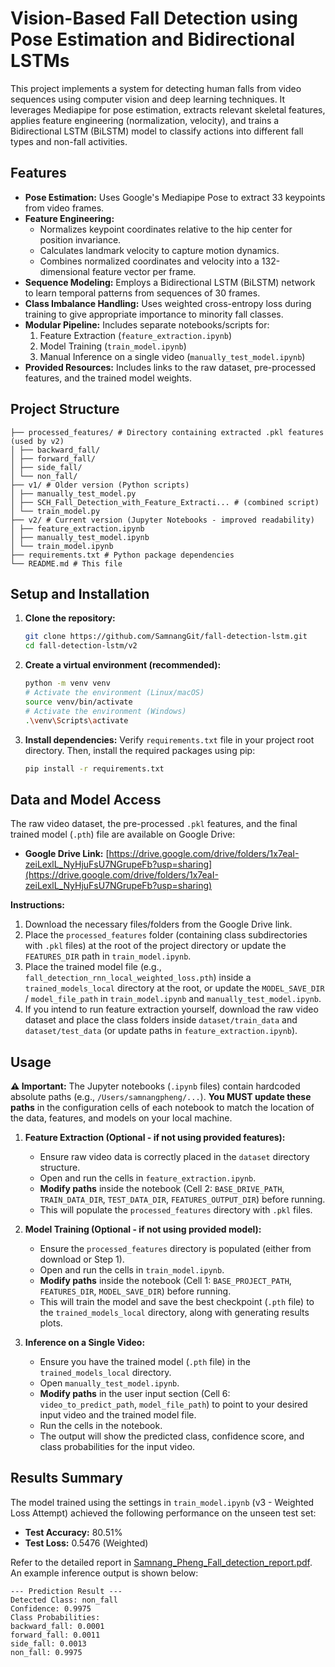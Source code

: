# Vision-Based Fall Detection using Pose Estimation and Bidirectional LSTMs

This project implements a system for detecting human falls from video sequences using computer vision and deep learning techniques. It leverages Mediapipe for pose estimation, extracts relevant skeletal features, applies feature engineering (normalization, velocity), and trains a Bidirectional LSTM (BiLSTM) model to classify actions into different fall types and non-fall activities.

## Features

*   **Pose Estimation:** Uses Google's Mediapipe Pose to extract 33 keypoints from video frames.
*   **Feature Engineering:**
    *   Normalizes keypoint coordinates relative to the hip center for position invariance.
    *   Calculates landmark velocity to capture motion dynamics.
    *   Combines normalized coordinates and velocity into a 132-dimensional feature vector per frame.
*   **Sequence Modeling:** Employs a Bidirectional LSTM (BiLSTM) network to learn temporal patterns from sequences of 30 frames.
*   **Class Imbalance Handling:** Uses weighted cross-entropy loss during training to give appropriate importance to minority fall classes.
*   **Modular Pipeline:** Includes separate notebooks/scripts for:
    1.  Feature Extraction (`feature_extraction.ipynb`)
    2.  Model Training (`train_model.ipynb`)
    3.  Manual Inference on a single video (`manually_test_model.ipynb`)
*   **Provided Resources:** Includes links to the raw dataset, pre-processed features, and the trained model weights.

## Project Structure
```
├── processed_features/ # Directory containing extracted .pkl features (used by v2)
│ ├── backward_fall/
│ ├── forward_fall/
│ ├── side_fall/
│ └── non_fall/
├── v1/ # Older version (Python scripts)
│ ├── manually_test_model.py
│ ├── SCH_Fall_Detection_with_Feature_Extracti... # (combined script)
│ └── train_model.py
├── v2/ # Current version (Jupyter Notebooks - improved readability)
│ ├── feature_extraction.ipynb
│ ├── manually_test_model.ipynb
│ └── train_model.ipynb
├── requirements.txt # Python package dependencies
└── README.md # This file
```
## Setup and Installation

1.  **Clone the repository:**
    ```bash
    git clone https://github.com/SamnangGit/fall-detection-lstm.git
    cd fall-detection-lstm/v2
    ```

2.  **Create a virtual environment (recommended):**
    ```bash
    python -m venv venv
    # Activate the environment (Linux/macOS)
    source venv/bin/activate
    # Activate the environment (Windows)
    .\venv\Scripts\activate
    ```

3.  **Install dependencies:**
    Verify `requirements.txt` file  in your project root directory. Then, install the required packages using pip:
    ```bash
    pip install -r requirements.txt
    ```

## Data and Model Access

The raw video dataset, the pre-processed `.pkl` features, and the final trained model (`.pth`) file are available on Google Drive:

*   **Google Drive Link:** [https://drive.google.com/drive/folders/1x7eaI-zeiLexlL_NyHjuFsU7NGrupeFb?usp=sharing](https://drive.google.com/drive/folders/1x7eaI-zeiLexlL_NyHjuFsU7NGrupeFb?usp=sharing)

**Instructions:**

1.  Download the necessary files/folders from the Google Drive link.
2.  Place the `processed_features` folder (containing class subdirectories with `.pkl` files) at the root of the project directory or update the `FEATURES_DIR` path in `train_model.ipynb`.
3.  Place the trained model file (e.g., `fall_detection_rnn_local_weighted_loss.pth`) inside a `trained_models_local` directory at the root, or update the `MODEL_SAVE_DIR` / `model_file_path` in `train_model.ipynb` and `manually_test_model.ipynb`.
4.  If you intend to run feature extraction yourself, download the raw video dataset and place the class folders inside `dataset/train_data` and `dataset/test_data` (or update paths in `feature_extraction.ipynb`).

## Usage

**⚠️ Important:** The Jupyter notebooks (`.ipynb` files) contain hardcoded absolute paths (e.g., `/Users/samnangpheng/...`). **You MUST update these paths** in the configuration cells of each notebook to match the location of the data, features, and models on your local machine.

1.  **Feature Extraction (Optional - if not using provided features):**
    *   Ensure raw video data is correctly placed in the `dataset` directory structure.
    *   Open and run the cells in `feature_extraction.ipynb`.
    *   **Modify paths** inside the notebook (Cell 2: `BASE_DRIVE_PATH`, `TRAIN_DATA_DIR`, `TEST_DATA_DIR`, `FEATURES_OUTPUT_DIR`) before running.
    *   This will populate the `processed_features` directory with `.pkl` files.

2.  **Model Training (Optional - if not using provided model):**
    *   Ensure the `processed_features` directory is populated (either from download or Step 1).
    *   Open and run the cells in `train_model.ipynb`.
    *   **Modify paths** inside the notebook (Cell 1: `BASE_PROJECT_PATH`, `FEATURES_DIR`, `MODEL_SAVE_DIR`) before running.
    *   This will train the model and save the best checkpoint (`.pth` file) to the `trained_models_local` directory, along with generating results plots.

3.  **Inference on a Single Video:**
    *   Ensure you have the trained model (`.pth` file) in the `trained_models_local` directory.
    *   Open `manually_test_model.ipynb`.
    *   **Modify paths** in the user input section (Cell 6: `video_to_predict_path`, `model_file_path`) to point to your desired input video and the trained model file.
    *   Run the cells in the notebook.
    *   The output will show the predicted class, confidence score, and class probabilities for the input video.

## Results Summary

The model trained using the settings in `train_model.ipynb` (v3 - Weighted Loss Attempt) achieved the following performance on the unseen test set:

*   **Test Accuracy:** 80.51%
*   **Test Loss:** 0.5476 (Weighted)

Refer to the detailed report in [Samnang_Pheng_Fall_detection_report.pdf](./Samnang_Pheng_Fall_detection_report.pdf).  
An example inference output is shown below:
```
--- Prediction Result ---
Detected Class: non_fall
Confidence: 0.9975
Class Probabilities:
backward_fall: 0.0001
forward_fall: 0.0011
side_fall: 0.0013
non_fall: 0.9975
```